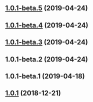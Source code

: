 ## [1.0.1-beta.5](https://github.com/NineSwordsMonster/vuepress-theme-nine/compare/v1.0.1-beta.4...v1.0.1-beta.5) (2019-04-24)



## [1.0.1-beta.4](https://github.com/NineSwordsMonster/vuepress-theme-nine/compare/v1.0.1-beta.3...v1.0.1-beta.4) (2019-04-24)



## [1.0.1-beta.3](https://github.com/NineSwordsMonster/vuepress-theme-nine/compare/v1.0.1-beta.2...v1.0.1-beta.3) (2019-04-24)



## 1.0.1-beta.2 (2019-04-24)



## 1.0.1-beta.1 (2019-04-18)



## [1.0.1](https://github.com/NineSwordsMonster/vuepress-theme-nine/compare/v1.0.0...v1.0.1) (2018-12-21)




